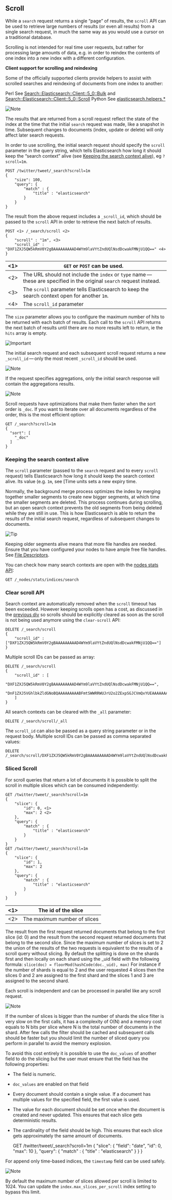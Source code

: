 ## Scroll

While a `search` request returns a single “page” of results, the `scroll` API can be used to retrieve large numbers of results (or even all results) from a single search request, in much the same way as you would use a cursor on a traditional database.

Scrolling is not intended for real time user requests, but rather for processing large amounts of data, e.g. in order to reindex the contents of one index into a new index with a different configuration.

 **Client support for scrolling and reindexing**

Some of the officially supported clients provide helpers to assist with scrolled searches and reindexing of documents from one index to another:

Perl 
     See [Search::Elasticsearch::Client::5_0::Bulk](https://metacpan.org/pod/Search::Elasticsearch::Client::5_0::Bulk) and [Search::Elasticsearch::Client::5_0::Scroll](https://metacpan.org/pod/Search::Elasticsearch::Client::5_0::Scroll)
Python 
     See [elasticsearch.helpers.*](http://elasticsearch-py.readthedocs.org/en/master/helpers.html)

![Note](images/icons/note.png)

The results that are returned from a scroll request reflect the state of the index at the time that the initial `search` request was made, like a snapshot in time. Subsequent changes to documents (index, update or delete) will only affect later search requests.

In order to use scrolling, the initial search request should specify the `scroll` parameter in the query string, which tells Elasticsearch how long it should keep the “search context” alive (see [Keeping the search context alive](search-request-scroll.html#scroll-search-context)), eg `?scroll=1m`.
    
    
    POST /twitter/tweet/_search?scroll=1m
    {
        "size": 100,
        "query": {
            "match" : {
                "title" : "elasticsearch"
            }
        }
    }

The result from the above request includes a `_scroll_id`, which should be passed to the `scroll` API in order to retrieve the next batch of results.
    
    
    POST <1> /_search/scroll <2>
    {
        "scroll" : "1m", <3>
        "scroll_id" : "DXF1ZXJ5QW5kRmV0Y2gBAAAAAAAAAD4WYm9laVYtZndUQlNsdDcwakFMNjU1QQ==" <4>
    }

<1>| `GET` or `POST` can be used.     
---|---    
<2>| The URL should not include the `index` or `type` name — these are specified in the original `search` request instead.     
<3>| The `scroll` parameter tells Elasticsearch to keep the search context open for another `1m`.     
<4>| The `scroll_id` parameter   
  
The `size` parameter allows you to configure the maximum number of hits to be returned with each batch of results. Each call to the `scroll` API returns the next batch of results until there are no more results left to return, ie the `hits` array is empty.

![Important](images/icons/important.png)

The initial search request and each subsequent scroll request returns a new `_scroll_id` — only the most recent `_scroll_id` should be used.

![Note](images/icons/note.png)

If the request specifies aggregations, only the initial search response will contain the aggregations results.

![Note](images/icons/note.png)

Scroll requests have optimizations that make them faster when the sort order is `_doc`. If you want to iterate over all documents regardless of the order, this is the most efficient option:
    
    
    GET /_search?scroll=1m
    {
      "sort": [
        "_doc"
      ]
    }

### Keeping the search context alive

The `scroll` parameter (passed to the `search` request and to every `scroll` request) tells Elasticsearch how long it should keep the search context alive. Its value (e.g. `1m`, see [Time units sets a new expiry time.

Normally, the background merge process optimizes the index by merging together smaller segments to create new bigger segments, at which time the smaller segments are deleted. This process continues during scrolling, but an open search context prevents the old segments from being deleted while they are still in use. This is how Elasticsearch is able to return the results of the initial search request, regardless of subsequent changes to documents.

![Tip](images/icons/tip.png)

Keeping older segments alive means that more file handles are needed. Ensure that you have configured your nodes to have ample free file handles. See [File Descriptors](file-descriptors.html).

You can check how many search contexts are open with the [nodes stats API](cluster-nodes-stats.html):
    
    
    GET /_nodes/stats/indices/search

### Clear scroll API

Search context are automatically removed when the `scroll` timeout has been exceeded. However keeping scrolls open has a cost, as discussed in the [previous div](search-request-scroll.html#scroll-search-context) so scrolls should be explicitly cleared as soon as the scroll is not being used anymore using the `clear-scroll` API:
    
    
    DELETE /_search/scroll
    {
        "scroll_id" : ["DXF1ZXJ5QW5kRmV0Y2gBAAAAAAAAAD4WYm9laVYtZndUQlNsdDcwakFMNjU1QQ=="]
    }

Multiple scroll IDs can be passed as array:
    
    
    DELETE /_search/scroll
    {
        "scroll_id" : [
          "DXF1ZXJ5QW5kRmV0Y2gBAAAAAAAAAD4WYm9laVYtZndUQlNsdDcwakFMNjU1QQ==",
          "DnF1ZXJ5VGhlbkZldGNoBQAAAAAAAAABFmtSWWRRWUJrU2o2ZExpSGJCVmQxYUEAAAAAAAAAAxZrUllkUVlCa1NqNmRMaUhiQlZkMWFBAAAAAAAAAAIWa1JZZFFZQmtTajZkTGlIYkJWZDFhQQAAAAAAAAAFFmtSWWRRWUJrU2o2ZExpSGJCVmQxYUEAAAAAAAAABBZrUllkUVlCa1NqNmRMaUhiQlZkMWFB"
        ]
    }

All search contexts can be cleared with the `_all` parameter:
    
    
    DELETE /_search/scroll/_all

The `scroll_id` can also be passed as a query string parameter or in the request body. Multiple scroll IDs can be passed as comma separated values:
    
    
    DELETE /_search/scroll/DXF1ZXJ5QW5kRmV0Y2gBAAAAAAAAAD4WYm9laVYtZndUQlNsdDcwakFMNjU1QQ==,DnF1ZXJ5VGhlbkZldGNoBQAAAAAAAAABFmtSWWRRWUJrU2o2ZExpSGJCVmQxYUEAAAAAAAAAAxZrUllkUVlCa1NqNmRMaUhiQlZkMWFBAAAAAAAAAAIWa1JZZFFZQmtTajZkTGlIYkJWZDFhQQAAAAAAAAAFFmtSWWRRWUJrU2o2ZExpSGJCVmQxYUEAAAAAAAAABBZrUllkUVlCa1NqNmRMaUhiQlZkMWFB

### Sliced Scroll

For scroll queries that return a lot of documents it is possible to split the scroll in multiple slices which can be consumed independently:
    
    
    GET /twitter/tweet/_search?scroll=1m
    {
        "slice": {
            "id": 0, <1>
            "max": 2 <2>
        },
        "query": {
            "match" : {
                "title" : "elasticsearch"
            }
        }
    }
    GET /twitter/tweet/_search?scroll=1m
    {
        "slice": {
            "id": 1,
            "max": 2
        },
        "query": {
            "match" : {
                "title" : "elasticsearch"
            }
        }
    }

<1>| The id of the slice     
---|---    
<2>| The maximum number of slices   
  
The result from the first request returned documents that belong to the first slice (id: 0) and the result from the second request returned documents that belong to the second slice. Since the maximum number of slices is set to 2 the union of the results of the two requests is equivalent to the results of a scroll query without slicing. By default the splitting is done on the shards first and then locally on each shard using the _uid field with the following formula: `slice(doc) = floorMod(hashCode(doc._uid), max)` For instance if the number of shards is equal to 2 and the user requested 4 slices then the slices 0 and 2 are assigned to the first shard and the slices 1 and 3 are assigned to the second shard.

Each scroll is independent and can be processed in parallel like any scroll request.

![Note](images/icons/note.png)

If the number of slices is bigger than the number of shards the slice filter is very slow on the first calls, it has a complexity of O(N) and a memory cost equals to N bits per slice where N is the total number of documents in the shard. After few calls the filter should be cached and subsequent calls should be faster but you should limit the number of sliced query you perform in parallel to avoid the memory explosion.

To avoid this cost entirely it is possible to use the `doc_values` of another field to do the slicing but the user must ensure that the field has the following properties:

  * The field is numeric. 
  * `doc_values` are enabled on that field 
  * Every document should contain a single value. If a document has multiple values for the specified field, the first value is used. 
  * The value for each document should be set once when the document is created and never updated. This ensures that each slice gets deterministic results. 
  * The cardinality of the field should be high. This ensures that each slice gets approximately the same amount of documents. 


    
    
    GET /twitter/tweet/_search?scroll=1m
    {
        "slice": {
            "field": "date",
            "id": 0,
            "max": 10
        },
        "query": {
            "match" : {
                "title" : "elasticsearch"
            }
        }
    }

For append only time-based indices, the `timestamp` field can be used safely.

![Note](images/icons/note.png)

By default the maximum number of slices allowed per scroll is limited to 1024. You can update the `index.max_slices_per_scroll` index setting to bypass this limit.
